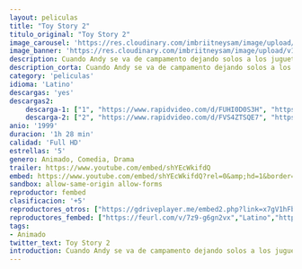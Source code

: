 ```yaml
---
layout: peliculas
title: "Toy Story 2"
titulo_original: "Toy Story 2"
image_carousel: 'https://res.cloudinary.com/imbriitneysam/image/upload/v1558931294/toy2-poster-min.jpg'
image_banner: 'https://res.cloudinary.com/imbriitneysam/image/upload/v1558931294/toy2-poster-min.jpg'
description: Cuando Andy se va de campamento dejando solos a los juguetes, Al McWhiggin, un compulsivo coleccionista de juguetes valiosos, secuestra a Woody. Buzz Lightyear y los demás juguetes tendrán que actuar con rapidez si quieren rescatarlo. Durante la operación de rescate no sólo tendrán que afrontar múltiples peligros, sino que también vivirán divertidas situaciones. 
description_corta: Cuando Andy se va de campamento dejando solos a los juguetes, Al McWhiggin, un compulsivo coleccionista de juguetes valiosos, secuestra a Woody. Buzz Lightyear y los demás juguetes tendrán que actuar con rapidez si quieren rescatarlo. Durante la operación de...
category: 'peliculas'
idioma: 'Latino'
descargas: 'yes'
descargas2:
    descarga-1: ["1", "https://www.rapidvideo.com/d/FUHI0D0S3H", "https://www.google.com/s2/favicons?domain=www.rapidvideo.com","RapidVideo","https://res.cloudinary.com/imbriitneysam/image/upload/v1541473684/mexico.png", "Latino", "Full HD"]
    descarga-2: ["2", "https://www.rapidvideo.com/d/FVS4ZTSQE7", "https://www.google.com/s2/favicons?domain=www.rapidvideo.com","RapidVideo","https://res.cloudinary.com/imbriitneysam/image/upload/v1541473684/mexico.png", "Latino", "Full HD"]
anio: '1999'
duracion: '1h 28 min'
calidad: 'Full HD'
estrellas: '5'
genero: Animado, Comedia, Drama
trailer: https://www.youtube.com/embed/shYEcWkifdQ
embed: https://www.youtube.com/embed/shYEcWkifdQ?rel=0&amp;hd=1&border=0&wmode=opaque&enablejsapi=1&modestbranding=1&controls=1&showinfo=1
sandbox: allow-same-origin allow-forms
reproductor: fembed
clasificacion: '+5'
reproductores_otros: ["https://gdriveplayer.me/embed2.php?link=x7gV1hFb2y5qJ7Dcl%252BDSBAmbjEDlk1YYrEoh%252B4e4i6pbCkNgGbvH%252BZDEQYpsuOAFM0LyhvR0uR1sB5GBscRxzK2dSr%252FFx%252BWWtFsR8doD9My%252FqwRZmkoWh9Skwvt%252Fl88%252Fl%252B1vIvPxVGxkjgcwOiKIoWRQH6cAJKr1tAKK6X7m%252FIznoQKHtKzpd1qm6%252B31GcLZkqlhte0MqKTjivk9epNS8u","Latino","https://gdriveplayer.me/embed2.php?link=lm4nY0wf7UwijoCCFfiTPQHUmCIUkSUzL0IU8O6GbvtcXCzlfi3Cucr5q6GVHJUXF6qiCK2t9a5YaTzs726vu9o9Px9S%252FsR4UAR4kyc%252F4Rmkj5AD60vVrm3jUgrMTSQLM%252BZCyCjNCUlPOqX9NuaBAmOKf9UsuQYGpHKekfymwd93Qbctacmn6WX0bvw4JmTPK2fn0zdcy2xJmcv98KTzyQ","Latino","https://mstream.website/q2fw62w2ifxb","Latino"]
reproductores_fembed: ["https://feurl.com/v/7z9-g6gn2vx","Latino","https://feurl.com/v/6mo2l6ryd9r","Latino"]
tags:
- Animado
twitter_text: Toy Story 2
introduction: Cuando Andy se va de campamento dejando solos a los juguetes, Al McWhiggin, un compulsivo coleccionista de juguetes valiosos, secuestra a Woody. Buzz Lightyear y los demás juguetes tendrán que actuar con rapidez si quieren rescatarlo. Durante la operación de...
---
```












